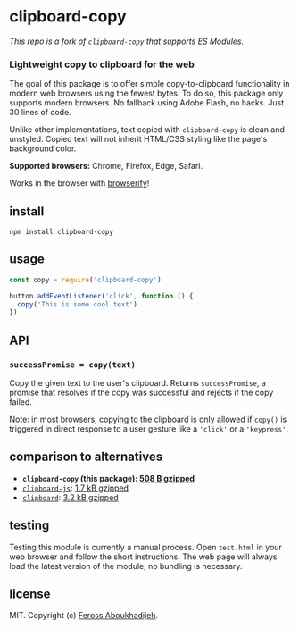 # clipboard-copy

_This repo is a fork of `clipboard-copy` that supports ES Modules._

### Lightweight copy to clipboard for the web

The goal of this package is to offer simple copy-to-clipboard functionality in
modern web browsers using the fewest bytes. To do so, this package only supports
modern browsers. No fallback using Adobe Flash, no hacks. Just 30 lines of code.

Unlike other implementations, text copied with `clipboard-copy` is clean and
unstyled. Copied text will not inherit HTML/CSS styling like the page's background
color.

**Supported browsers:** Chrome, Firefox, Edge, Safari.

Works in the browser with [browserify](http://browserify.org/)!

## install

```
npm install clipboard-copy
```

## usage

```js
const copy = require('clipboard-copy')

button.addEventListener('click', function () {
  copy('This is some cool text')
})
```

## API

### `successPromise = copy(text)`

Copy the given text to the user's clipboard. Returns `successPromise`, a promise that resolves if the copy was successful and rejects if the copy failed.

Note: in most browsers, copying to the clipboard is only allowed if `copy()` is
triggered in direct response to a user gesture like a `'click'` or a `'keypress'`.

## comparison to alternatives

- **`clipboard-copy` (this package): [508 B gzipped](https://bundlephobia.com/result?p=clipboard-copy)**
- [`clipboard-js`](https://www.npmjs.com/package/clipboard-js): [1.7 kB gzipped](https://bundlephobia.com/result?p=clipboard-js)
- [`clipboard`](https://www.npmjs.com/package/clipboard): [3.2 kB gzipped](https://bundlephobia.com/result?p=clipboard)

## testing

Testing this module is currently a manual process. Open `test.html` in your web browser and follow the short instructions. The web page will always load the latest version of the module, no bundling is necessary.

## license

MIT. Copyright (c) [Feross Aboukhadijeh](http://feross.org).
